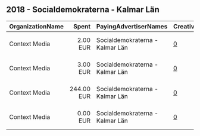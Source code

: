 ## 2018 - Socialdemokraterna - Kalmar Län 
|OrganizationName|Spent|PayingAdvertiserNames|CreativeUrls|Impressions|Genders|AgeBrackets|CountryCodes|BillingAddresses|CandidateBallotInformation|
|:---|---:|:---|:---|---:|:---|:---|:---|:---|:---|
|Context Media|2.00 EUR|Socialdemokraterna - Kalmar Län|[0](https://www.snap.com/political-ads/asset/b2d0c37f480d0cc6739cfd7d5a1b9aafedce5f23c249856e8e5d3b0f5acf18f2?mediaType=mp4)|1,301||18-24|sweden|"Västra Norrlandsgatan 7 ,UMEÅ,90327,SE"||
|Context Media|3.00 EUR|Socialdemokraterna - Kalmar Län|[0](https://www.snap.com/political-ads/asset/5aaa75d5aab6c266616941c5a6b9de7221789531ce714477b1c9643448e6ba51?mediaType=mp4)|1,660||18-24|sweden|"Västra Norrlandsgatan 7 ,UMEÅ,90327,SE"||
|Context Media|244.00 EUR|Socialdemokraterna - Kalmar Län|[0](https://www.snap.com/political-ads/asset/77e44b0ff85e108c2899f47cc99cfa3666b2b587e63cf50f45b446e1501913e1?mediaType=mp4)|105,055||18-24|sweden|"Västra Norrlandsgatan 7 ,UMEÅ,90327,SE"||
|Context Media|0.00 EUR|Socialdemokraterna - Kalmar Län|[0](https://www.snap.com/political-ads/asset/d4626c3e49115c50a4a7c0d9e3aa614b34e71ab2ed9c398d352ba445bde99771?mediaType=mp4)|299||18-24|sweden|"Västra Norrlandsgatan 7 ,UMEÅ,90327,SE"||
